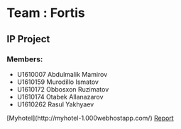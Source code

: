 <h1>Team : Fortis</h1>

<h2>IP Project</h2>

<h3>Members:</h3>
<ul>
	<li>U1610007 Abdulmalik Mamirov</li>
	<li>U1610159 Murodillo Ismatov</li>
	<li>U1610172 Obbosxon Ruzimatov</li>
	<li>U1610174 Otabek Allanazarov</li>
	<li>U1610262 Rasul Yakhyaev</li>
</ul>
[Myhotel](http://myhotel-1.000webhostapp.com/)
<a href="report.docx">Report</a>
